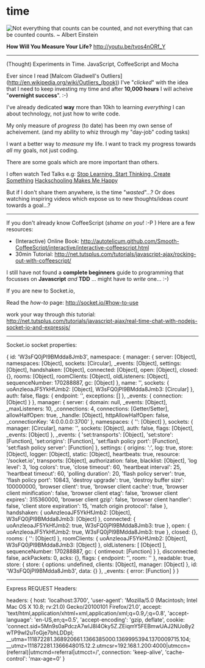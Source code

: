 time
====

![Not everything that counts can be counted, 
and not everything that can be counted counts. ~ Albert Einstein
](http://i.imgur.com/ESOb79D.png "Not everything that counts can be counted")


**How Will You Measure Your Life?** http://youtu.be/tvos4nORf_Y

- - -

(Thought) Experiments in Time. JavaScript, CoffeeScript and Mocha

Ever since I read [Malcom Gladwell's Outliers]
(http://en.wikipedia.org/wiki/Outliers_(book))
I've "*clicked*" with the idea that I need to keep investing my time
and after **10,000 hours** I will acheive "**overnight success**". :-)

I've already dedicated **way** more than 10kh to learning
*everything* I can about technology, not just how to write code.

My only measure of *progress* (to date)
has been my own sense of acheivement.
(and my ability to whiz through my "day-job" coding tasks)

I want a better way to *measure* my life.
I want to track my progress towards *all* my goals, not just coding.

There are some goals which are more important than others.

I often watch Ted Talks e.g:
[Stop Learning, Start Thinking, Create Something](http://youtu.be/Uq-FOOQ1TpE)
[Hackschooling Makes Me Happy](http://youtu.be/h11u3vtcpaY)

But if I don't share them anywhere, is the time "*wasted*"...?
Or does watching inspiring videos which expose us to new thoughts/ideas 
*count* towards a goal...?


- - - - - - 

If you don't already know CoffeeScript (*shame on you*! :-P )
Here are a few resources:

- (Interactive) Online Book: http://autotelicum.github.com/Smooth-CoffeeScript/interactive/interactive-coffeescript.html
- 30min Tutorial: http://net.tutsplus.com/tutorials/javascript-ajax/rocking-out-with-coffeescript/

I still have not found a **complete beginners** guide to programming that focusses on **Javascript** *and* **TDD** ... might have to *write* one... :-)



If you are new to Socket.io, 

Read the *how-to* page: http://socket.io/#how-to-use

work your way through *this* tutorial:
http://net.tutsplus.com/tutorials/javascript-ajax/real-time-chat-with-nodejs-socket-io-and-expressjs/

- - - - - - 

Socket.io socket properties:


{ id: 'W3sFQ0jPl9BMdda8Jmb3',
  namespace: 
   { manager: 
      { server: [Object],
        namespaces: [Object],
        sockets: [Circular],
        _events: [Object],
        settings: [Object],
        handshaken: [Object],
        connected: [Object],
        open: [Object],
        closed: {},
        rooms: [Object],
        roomClients: [Object],
        oldListeners: [Object],
        sequenceNumber: 170288887,
        gc: [Object] },
     name: '',
     sockets: 
      { uoAnzIeoaJF5YkHfJmb2: [Object],
        W3sFQ0jPl9BMdda8Jmb3: [Circular] },
     auth: false,
     flags: { endpoint: '', exceptions: [] },
     _events: { connection: [Object] } },
  manager: 
   { server: 
      { domain: null,
        _events: [Object],
        _maxListeners: 10,
        _connections: 4,
        connections: [Getter/Setter],
        allowHalfOpen: true,
        _handle: [Object],
        httpAllowHalfOpen: false,
        _connectionKey: '4:0.0.0.0:3700' },
     namespaces: { '': [Object] },
     sockets: 
      { manager: [Circular],
        name: '',
        sockets: [Object],
        auth: false,
        flags: [Object],
        _events: [Object] },
     _events: 
      { 'set:transports': [Object],
        'set:store': [Function],
        'set:origins': [Function],
        'set:flash policy port': [Function],
        'set:flash policy server': [Function] },
     settings: 
      { origins: '*:*',
        log: true,
        store: [Object],
        logger: [Object],
        static: [Object],
        heartbeats: true,
        resource: '/socket.io',
        transports: [Object],
        authorization: false,
        blacklist: [Object],
        'log level': 3,
        'log colors': true,
        'close timeout': 60,
        'heartbeat interval': 25,
        'heartbeat timeout': 60,
        'polling duration': 20,
        'flash policy server': true,
        'flash policy port': 10843,
        'destroy upgrade': true,
        'destroy buffer size': 100000000,
        'browser client': true,
        'browser client cache': true,
        'browser client minification': false,
        'browser client etag': false,
        'browser client expires': 315360000,
        'browser client gzip': false,
        'browser client handler': false,
        'client store expiration': 15,
        'match origin protocol': false },
     handshaken: 
      { uoAnzIeoaJF5YkHfJmb2: [Object],
        W3sFQ0jPl9BMdda8Jmb3: [Object] },
     connected: { uoAnzIeoaJF5YkHfJmb2: true, W3sFQ0jPl9BMdda8Jmb3: true },
     open: { uoAnzIeoaJF5YkHfJmb2: true, W3sFQ0jPl9BMdda8Jmb3: true },
     closed: {},
     rooms: { '': [Object] },
     roomClients: 
      { uoAnzIeoaJF5YkHfJmb2: [Object],
        W3sFQ0jPl9BMdda8Jmb3: [Object] },
     oldListeners: [ [Object] ],
     sequenceNumber: 170288887,
     gc: { ontimeout: [Function] } },
  disconnected: false,
  ackPackets: 0,
  acks: {},
  flags: { endpoint: '', room: '' },
  readable: true,
  store: 
   { store: { options: undefined, clients: [Object], manager: [Object] },
     id: 'W3sFQ0jPl9BMdda8Jmb3',
     data: {} },
  _events: { error: [Function] } }


- - - - - - 

Express REQUEST Headers:

headers: 
   { host: 'localhost:3700',
     'user-agent': 'Mozilla/5.0 (Macintosh; Intel Mac OS X 10.8; rv:21.0) Gecko/20100101 Firefox/21.0',
     accept: 'text/html,application/xhtml+xml,application/xml;q=0.9,*/*;q=0.8',
     'accept-language': 'en-US,en;q=0.5',
     'accept-encoding': 'gzip, deflate',
     cookie: 'connect.sid=5Mn9s0aPdczA7wIJ8l4Oky5Z.ZEiqmY5FEBmwUAJ2NUo8y2wTP9wI2uToGje7bhLDDpI; __utma=111872281.368920661.1366385000.1369995394.1370009715.104; __utmz=111872281.1366648015.12.2.utmcsr=192.168.1.200:4000|utmccn=(referral)|utmcmd=referral|utmcct=/',
     connection: 'keep-alive',
     'cache-control': 'max-age=0' }
